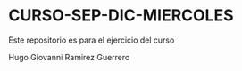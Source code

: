 # CURSO-SEP-DIC-MIERCOLES
Este repositorio es para el ejercicio del curso

Hugo Giovanni Ramirez Guerrero
